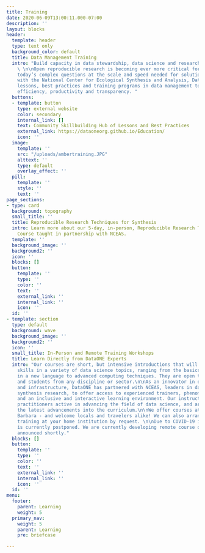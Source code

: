 ```yaml
---
title: Training
date: 2020-06-09T13:00:11.000-07:00
description: ''
layout: blocks
header:
  template: header
  type: text only
  background_color: default
  title: Data Management Training
  intro: "Build capacity in data stewardship, data science and research reproducibility
    \ \n\nOpen reproducible research is becoming ever more critical for answering
    today’s complex questions at the scale and speed needed for solutions. In collaboration
    with the National Center for Ecological Synthesis and Analysis, DataONE has developed
    lessons, best practices and training programs in data management to support research
    efficiency, productivity and transparency. "
  buttons:
  - template: button
    type: external website
    color: secondary
    internal_link: []
    text: Community Skillbuilding Hub of Lessons and Best Practices
    external_link: https://dataoneorg.github.io/Education/
    icon: ''
  image:
    template: ''
    src: "/uploads/ambertraining.JPG"
    alttext: ''
    type: default
    overlay_effect: ''
  pill:
    template: ''
    style: ''
    text: ''
page_sections:
- type: card
  background: topography
  small_title: ''
  title: Reproducible Research Techniques for Synthesis
  intro: Learn more about our 5-day, in-person, Reproducible Research Techniques Short
    Course taught in partnership with NCEAS.
  template: ''
  background_image: ''
  background2: ''
  icon: ''
  blocks: []
  button:
    template: ''
    type: ''
    color: ''
    text: ''
    external_link: ''
    internal_link: ''
    icon: ''
  id: ''
- template: section
  type: default
  background: wave
  background_image: ''
  background2: ''
  icon: ''
  small_title: In-Person and Remote Training Workshops
  title: Learn Directly from DataONE Experts
  intro: "Our courses are short, but intensive introductions that will build your
    skills in a variety of data science topics, ranging from the basics of programming
    in a new language to advanced computing techniques. They are open to researchers
    and students from any discipline or sector.\n\nAs an innovator in data management
    and infrastructure, DataONE has partnered with NCEAS, leaders in data-intensive
    synthesis research, to offer access to experienced trainers, phenomenal resources,
    and an inclusive and interactive learning environment. Our instructors are also
    practitioners active in advancing the field of data science, and are able to incorporate
    the latest advancements into the curriculum.\n\nWe offer courses at NCEAS in Santa
    Barbara - and welcome locals and travelers alike! We can also arrange a customized
    training at your home institution by request. \n\nDue to COVID-19 in-person training
    is currently postponed. We are currently developing remote course options to be
    announced shortly."
  blocks: []
  button:
    template: ''
    type: ''
    color: ''
    text: ''
    external_link: ''
    internal_link: ''
    icon: ''
  id: ''
menu:
  footer:
    parent: Learning
    weight: 5
  primary_nav:
    weight: 5
    parent: Learning
    pre: briefcase

---
```

